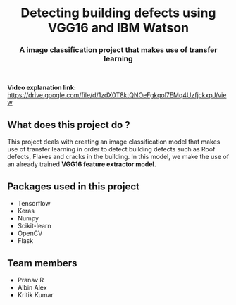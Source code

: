 <head>
  <h1 align = "center"><b>Detecting building defects using VGG16 and IBM Watson</b></h1>
</head>
<h3 align = "center">
  A image classification project that makes use of transfer learning
  </h3><br>

<b>Video explanation link:</b>  https://drive.google.com/file/d/1zdX0T8ktQNOeFgkqol7EMq4UzfjckxpJ/view

## What does this project do ?
This project deals with creating an image classification model that makes use of transfer learning in order to detect building defects
such as Roof defects, Flakes and cracks in the building. In this model, we make the use of an already trained <b>VGG16 feature extractor model.</b>

## Packages used in this project
- Tensorflow
- Keras
- Numpy
- Scikit-learn
- OpenCV
- Flask

## Team members 
- Pranav R 
- Albin Alex
- Kritik Kumar

